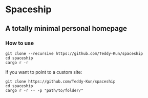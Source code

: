 # Spaceship
## A totally minimal personal homepage

### How to use

```
git clone --recursive https://github.com/Teddy-Kun/spaceship
cd spaceship
cargo r -r
```

If you want to point to a custom site:

```
git clone https://github.com/Teddy-Kun/spaceship
cd spaceship
cargo r -r -- -p "path/to/folder/"
```